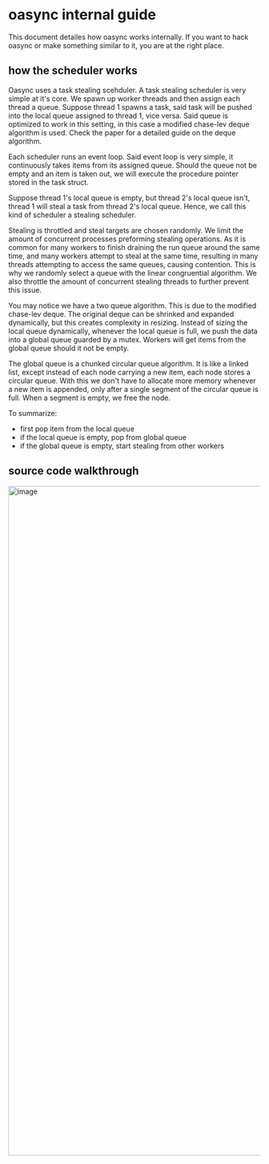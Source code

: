 # oasync internal guide
This document detailes how oasync works internally. If you want to
hack oasync or make something similar to it, you are at the right
place.

## how the scheduler works
Oasync uses a task stealing scehduler. A task stealing scheduler
is very simple at it's core. We spawn up worker threads and then
assign each thread a queue. Suppose thread 1 spawns a task,
said task will be pushed into the local queue assigned to thread 1,
vice versa. Said queue is optimized to work in this setting, in
this case a modified chase-lev deque algorithm is used. Check
the paper for a detailed
guide on the deque algorithm.

Each scheduler runs an event loop. Said event loop is very simple,
it continuously takes items from its assigned queue. Should
the queue not be empty and an item is taken out, we will execute
the procedure pointer stored in the task struct.

Suppose thread 1's local queue is empty, but thread 2's local queue
isn't, thread 1 will steal a task from thread 2's local queue. Hence,
we call this kind of scheduler a stealing scheduler.

Stealing is throttled and steal targets are chosen randomly.
We limit the amount of concurrent processes preforming stealing
operations. As it is common for many workers to finish draining
the run queue around the same time, and many workers attempt to steal
at the same time, resulting in many threads attempting to
access the same queues, causing contention.
This is why we randomly select a queue with the linear congruential
algorithm. We also throttle the amount of concurrent stealing threads
to further prevent this issue.

You may notice we have a two queue algorithm. This is due to the modified
chase-lev deque. The original deque can be shrinked and expanded
dynamically, but this creates complexity in resizing. Instead of
sizing the local queue dynamically, whenever the local queue is full,
we push the data into a global queue guarded by a mutex. Workers will
get items from the global queue should it not be empty.

The global queue is a chunked circular queue algorithm. It is like a
linked list, except instead of each node carrying a new item,
each node stores a circular queue. With this we don't have to allocate
more memory whenever a new item is appended, only after a single segment
of the circular queue is full. When a segment is empty, we free the
node.

To summarize:
- first pop item from the local queue
- if the local queue is empty, pop from global queue
- if the global queue is empty, start stealing from other workers

## source code walkthrough
<img width="572" height="1336" alt="image" src="https://github.com/user-attachments/assets/d96c3589-a9a1-4085-8909-30cec851df03" />
